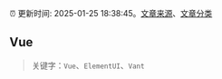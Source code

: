 :alarm_clock: 更新时间: 2025-01-25 18:38:45。[文章来源](/README.md)、[文章分类](/TAGS.md)

## Vue


> 关键字：`Vue`、`ElementUI`、`Vant`



